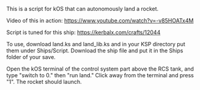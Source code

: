 This is a script for kOS that can autonomously land a rocket.

Video of this in action: https://www.youtube.com/watch?v=-v85HOATx4M

Script is tuned for this ship: https://kerbalx.com/crafts/12044

To use, download land.ks and land_lib.ks and in your KSP directory put them under Ships/Script. Download the ship file and put it in the Ships folder of your save.

Open the kOS terminal of the control system part above the RCS tank, and type "switch to 0." then "run land." Click away from the terminal and press "1". The rocket should launch.